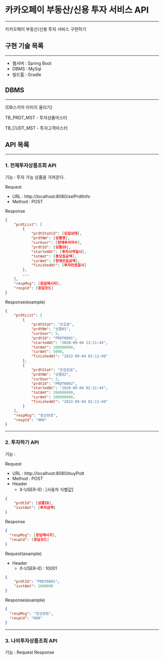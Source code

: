 # 카카오페이 부동산/신용 투자 서비스 API

---
카카오페이 부동산/신용 투자 서비스 구현하기

## 구현 기술 목록

---
+ 웹서버 : Spring Boot
+ DBMS : MySql
+ 빌드툴 : Gradle

## DBMS

---

{DB스키마 이미지 올리기}

TB_PRDT_MST - 투자상품마스터

TB_CUDT_MST - 투자고객마스터

## API 목록

---
### 1. 전체투자상품조회 API

기능 : 투자 가능 상품을 가져온다.

Request
+ URL : http://localhost:8080/selPrdtInfo
+ Method : POST

Response
```json
{
    "prdtList": [
        {
            "prdtStatCd": [모집상태],
            "prdtNm": [상품명],
            "curUser": [현재투자자수],
            "prdtId": [상품ID],
            "startedAt": [투자시작일시],
            "totAmt": [총모집금액],
            "curAmt": [현재모집금액],
            "finishedAt": [투자만료일시]
        },
        ...
    ],
    "respMsg": [응답메시지],
    "respCd": [응답코드]
}
```
Response(example)
```json
{
    "prdtList": [
        {
            "prdtStat": "모집중",
            "prdtNm": "상품01",
            "curUser": 5,
            "prdtId": "PRDT0001",
            "startedAt": "2020-09-04 13:11:44",
            "totAmt": 100000000,
            "curAmt": 5000,
            "finishedAt": "2022-09-04 02:11:49"
        },
        {
            "prdtStat": "모집완료",
            "prdtNm": "상품02",
            "curUser": 2,
            "prdtId": "PRDT0002",
            "startedAt": "2020-09-04 02:11:44",
            "totAmt": 200000000,
            "curAmt": 200000000,
            "finishedAt": "2022-09-04 02:11:49"
        }
    ],
    "respMsg": "정상완료",
    "respCd": "000"
}
```
---
### 2. 투자하기 API

기능 : 

Request
+ URL : http://localhost:8080/buyPrdt
+ Method : POST
+ Header
    + X-USER-ID : [사용자 식별값]
```json
{
    "prdtId": [상품ID],
    "ivstAmt": [투자금액]
}
```

Response
```json
{
  "respMsg": [응답메시지],
  "respCd": [응답코드]
}
```

Request(example)
+ Header
    + X-USER-ID : 10001
```json
{
    "prdtId": "PRDT0001",
    "ivstAmt": 1000000
}
```

Response(example)
```json
{
  "respMsg": "정상완료",
  "respCd": "000"
}
```
---
### 3. 나의투자상품조회 API

기능 :
Request
Response
